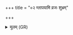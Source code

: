 +++
title = "०२ म्लापयामि व्रजः शुभ्रम्"

+++
<details><summary>मूलम् (GR)</summary>

+++(PSK 20.29.2cd3ab)+++म्लापयामि व्रजः शुभ्रं  
वरुणस्य व्रतेन ते ।  
यथा शेपोअपाय्य् अस  
स्त्रीषु चासो अनावयाः ॥
</details>